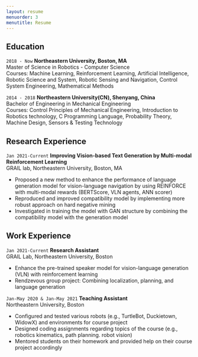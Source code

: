 ```yaml
---
layout: resume
menuorder: 3
menutitle: Resume
---
```

## Education
`2018 - Now`
__Northeastern University, Boston, MA__ <br>
Master of Science in Robotics - Computer Science <br>
Courses: Machine Learning, Reinforcement Learning, Artificial Intelligence, Robotic Science and System, Robotic Sensing and Navigation, Control System Engineering, Mathematical Methods

`2014 - 2018`
__Northeastern University(CN), Shenyang, China__ <br>
Bachelor of Engineering in Mechanical Engineering <br>
Courses: Control Principles of Mechanical Engineering, Introduction to Robotics technology, C Programming Language, Probability Theory, Machine Design, Sensors & Testing Technology

## Research Experience

`Jan 2021-Current`
__Improving Vision-based Text Generation by Multi-modal Reinforcement Learning__ <br>
GRAIL lab, Northeastern University, Boston, MA
- Proposed a new method to enhance the performance of language generation model for vision-language navigation by using REINFORCE with multi-modal rewards (BERTScore, VLN agents, ANN scorer)
- Reproduced and improved compatibility model by implementing more robust approach on hard negative mining
- Investigated in training the model with GAN structure by combining the compatibility model with the generation model
<!-- A list is also available [online](https://scholar.google.co.uk/citations?user=LTOTl0YAAAAJ) -->

## Work Experience

`Jan 2021-Current`
__Research Assistant__ <br>
GRAIL Lab, Northeastern University, Boston
- Enhance the pre-trained speaker model for vision-language generation (VLN) with reinforcement learning
- Rendzevous group project: Combining localization, planning, and language generation

`Jan-May 2020 & Jan-May 2021`
__Teaching Assistant__ <br>
Northeastern University, Boston
- Configured and tested various robots (e.g., TurtleBot, Duckietown, WidowX) and environments for course project
- Designed coding assignments regarding topics of the course (e.g., robotics kinematics, path planning. robot vision)
- Mentored students on their homework and provided help on their course project accordingly



<!-- ### Footer

Last updated: May 2013 -->
